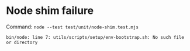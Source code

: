 # Node shim failure

Command: `node --test test/unit/node-shim.test.mjs`

```
bin/node: line 7: utils/scripts/setup/env-bootstrap.sh: No such file or directory
```
